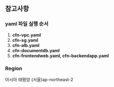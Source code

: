 ## 참고사항

### yaml 파일 실행 순서
1. **cfn-vpc.yaml**
2. **cfn-sg.yaml**
3. **cfn-alb.yaml**
4. **cfn-documentdb.yaml**
5. **cfn-frontendweb.yaml, cfn-backendapp.yaml**

### Region
아시아 태평양 (서울)ap-northeast-2
